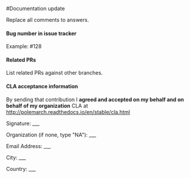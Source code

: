 #Documentation update

Replace all comments to answers.

#### Bug number in issue tracker

Example: #128

#### Related PRs

List related PRs against other branches.

#### CLA acceptance information

By sending that contribution I **agreed and accepted on my behalf and on
behalf of my organization** CLA at
http://polemarch.readthedocs.io/en/stable/cla.html

Signature: ___

Organization (if none, type "NA"): ___

Email Address: ___

City: ___

Country: ___
